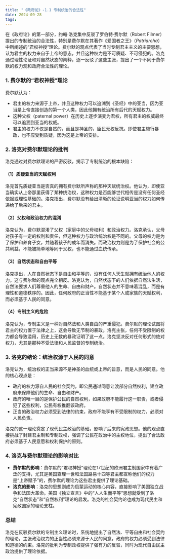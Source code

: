 ```yaml
---
title: "《政府论》-1.1 专制统治的合法性"
date: 2024-09-28
tags: 
---
```

在《政府论》的第一部分，约翰·洛克集中反驳了罗伯特·费尔默（Robert Filmer）提出的专制统治的合法性，特别是费尔默在其著作《爱国者之王》（*Patriarcha*）中所阐述的“君权神授”理论。费尔默的观点代表了当时专制君主主义的主要思想，认为君主的权力来自于上帝的意志，并且这种权力是不可质疑、不可侵犯的。洛克通过理性论证和对自然状态的阐释，逐一反驳了这些主张，提出了一个不同于费尔默的权力观和政府合法性的理论。

### 1. **费尔默的“君权神授”理论**
费尔默认为：
- 君主的权力来源于上帝，并且这种权力可以追溯到《圣经》中的亚当，因为亚当是上帝直接创造的第一个人类，因此他拥有统治所有后代的天赋权力。
- 这种父权（paternal power）在历史上逐步演变为君权，所有君主的权威最终可以追溯到亚当的权威。
- 君主的权力不仅是自然的，而且是神圣的，臣民无权反抗。即使君主施行暴政，也不应受到质疑，因为这是上帝的安排。

### 2. **洛克对费尔默理论的批判**
洛克通过对费尔默理论的严密反驳，揭示了专制统治的根本缺陷：

#### （1）**质疑亚当的天赋权利**
洛克首先质疑亚当是否真的拥有费尔默所声称的那种天赋统治权。他认为，即使亚当确实从上帝那里获得了某种统治权，这种权力是否能够世代相传是没有任何圣经依据或理性基础的。洛克指出，费尔默没有给出清晰的论证说明亚当的权力如何传递给了后来的君主。

#### （2）**父权和政治权力的混淆**
洛克认为，费尔默混淆了父权（家庭中的父母权利）和政治权力。洛克承认，父母对孩子有一定的权利和责任，但这种权力与政治统治权是不同的。父母的权力是为了保护和养育子女，并随着孩子的成年而消失。而政治权力则是为了保护社会的公共利益，不能被简单地等同于父权，也不能通过血统传承。

#### （3）**自然状态和自由平等**
洛克提出，人在自然状态下是自由和平等的，没有任何人天生就拥有统治他人的权力。这与费尔默的观点完全相反。洛克认为，自然状态下的人们依据自然法生活，自然法要求人们尊重他人的生命、自由和财产。自然状态并不意味着混乱，而是有理性和道德秩序的。因此，任何政府的正当性不能基于某个人或家族的天赋权利，而必须基于人民的同意。

#### （4）**专制主义的危险**
洛克认为，专制主义是一种对自然法和人类自由的严重侵犯。费尔默的理论试图将君主的权力置于法律之上，这会导致无节制的暴政。洛克主张，任何不受限制的权力都会导致滥用，历史上无数的暴政证明了这一点。洛克坚决反对任何形式的绝对权力，尤其是那种不受法律和人民监督的专制统治。

### 3. **洛克的结论：统治权源于人民的同意**
洛克认为，统治权的正当来源不是神圣的血统或上帝的旨意，而是人民的同意。他的核心观点是：
- 政府的权力源自人民的社会契约，即公民通过同意让渡部分自然权利，建立政府来保障他们的生命、自由和财产。
- 政府的唯一目的是保护公民的自然权利，如果政府不能履行这一职责，或者侵犯了这些权利，公民有权推翻该政府。
- 正当的政治权力必须受到法律的约束，政府不能享有不受限制的权力，必须对人民负责。

洛克的这一理论奠定了现代民主政治的基础，影响了后来的宪政思想。他的观点直接挑战了封建君主制和专制政权，强调了公民在政治中的主权地位，提出了合法政府必须基于人民意愿和权利保护的原则。

### 4. **洛克与费尔默理论的影响对比**
- **费尔默的影响**：费尔默的“君权神授”理论在17世纪的欧洲君主制国家中有着广泛的支持，尤其是英国查理一世和法国路易十四等君主都宣称他们的权力是“上帝赋予”的，费尔默的理论为这些君主提供了理论基础。
- **洛克的影响**：洛克的思想则成为启蒙运动的核心内容，直接影响了美国独立战争和法国大革命。美国《独立宣言》中的“人人生而平等”思想就受到了洛克“自然状态”和“自然权利”理论的启发。洛克的社会契约论也成为现代民主和宪政国家的理论支柱。

### 总结
洛克在反驳费尔默的专制主义理论时，系统地提出了自然法、平等自由和社会契约的理论，主张政治权力的正当性必须来源于人民的同意，政府的权力必须受到法律和道德的约束。洛克的批判为专制政权提供了强有力的反驳，同时为现代自由民主政治提供了理论依据。
